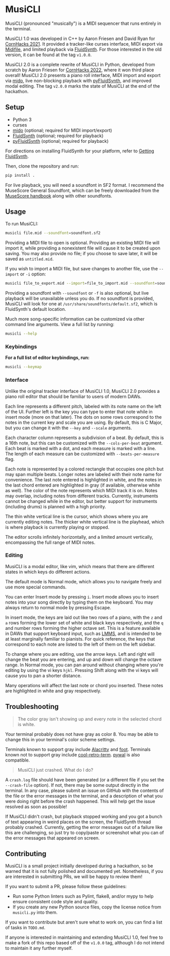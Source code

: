 # MusiCLI

MusiCLI (pronounced "musically") is a MIDI sequencer that runs entirely in the terminal.

MusiCLI 1.0 was developed in C++ by Aaron Friesen and David Ryan for [CornHacks 2021](https://unlcornhacks.com).
It provided a tracker-like curses interface, MIDI export via [Midifile](https://midifile.sapp.org), and limited playback via [FluidSynth](https://fluidsynth.org).
For those interested in the old version, it can be found at the tag `v1.0.0`.

MusiCLI 2.0 is a complete rewrite of MusiCLI in Python, developed from scratch by Aaron Friesen for [CornHacks 2022](https://unlcornhacks.com), where it won third place overall!
MusiCLI 2.0 presents a piano roll interface, MIDI import and export via [mido](https://github.com/mido/mido), live non-blocking playback with [pyFluidSynth](https://github.com/nwhitehead/pyfluidsynth), and improved modal editing.
The tag `v2.0.0` marks the state of MusiCLI at the end of the hackathon.

## Setup

- Python 3
- curses
- [mido](https://github.com/mido/mido) (optional; required for MIDI import/export)
- [FluidSynth](https://fluidsynth.org) (optional; required for playback)
- [pyFluidSynth](https://github.com/nwhitehead/pyfluidsynth) (optional; required for playback)

For directions on installing FluidSynth for your platform, refer to [Getting FluidSynth](https://www.fluidsynth.org/download/).

Then, clone the repository and run:

```sh
pip install .
```

For live playback, you will need a soundfont in SF2 format.
I recommend the MuseScore General Soundfont, which can be freely downloaded from the [MuseScore handbook](https://musescore.org/en/handbook/3/soundfonts-and-sfz-files) along with other soundfonts.

## Usage

To run MusiCLI:

```sh
musicli file.mid --soundfont=soundfont.sf2
```

Providing a MIDI file to open is optional.
Providing an existing MIDI file will import it, while providing a nonexistent file will cause it to be created upon saving.
You may also provide no file; if you choose to save later, it will be saved as `untitled.mid`.

If you wish to import a MIDI file, but save changes to another file, use the `--import` or `-i` option:

```sh
musicli file_to_export.mid --import=file_to_import.mid --soundfont=soundfont.sf2
```

Providing a soundfont with `--soundfont` or `-f` is also optional, but live playback will be unavailable unless you do.
If no soundfont is provided, MusiCLI will look for one at `/usr/share/soundfonts/default.sf2`, which is FluidSynth's default location.

Much more song-specific information can be customized via other command line arguments. View a full list by running:

```sh
musicli --help
```
### Keybindings

**For a full list of editor keybindings, run:**
```sh
musicli --keymap
```

### Interface

Unlike the original tracker interface of MusiCLI 1.0, MusiCLI 2.0 provides a piano roll editor that should be familiar to users of modern DAWs.

Each line represents a different pitch, labeled with its note name on the left of the UI.
Further left is the key you can type to enter that note while in insert mode (more on that later).
The dots on some rows correspond to the notes in the current key and scale you are using.
By default, this is C Major, but you can change it with the `--key` and `--scale` arguments.

Each character column represents a subdivision of a beat.
By default, this is a 16th note, but this can be customized with the `--cols-per-beat` argument.
Each beat is marked with a dot, and each measure is marked with a line.
The length of each measure can be customized with `--beats-per-measure` flag.

Each note is represented by a colored rectangle that occupies one pitch but may span multiple beats.
Longer notes are labeled with their note name for convenience.
The last note entered is highlighted in white, and the notes in the last chord entered are highlighted in gray (if available, otherwise white as well).
The color of the note represents which MIDI track it is on.
Notes may overlap, including notes from different tracks.
Currently, instruments cannot be changed while in the editor, but better support for instruments (including drums) is planned with a high priority.

The thin white vertical line is the cursor, which shows where you are currently editing notes.
The thicker white vertical line is the playhead, which is where playback is currently playing or stopped.

The editor scrolls infinitely horizontally, and a limited amount vertically, encompassing the full range of MIDI notes.

### Editing

MusiCLI is a modal editor, like vim, which means that there are different states in which keys do different actions.

The default mode is Normal mode, which allows you to navigate freely and use more special commands.

You can enter Insert mode by pressing `i`.
Insert mode allows you to insert notes into your song directly by typing them on the keyboard.
You may always return to normal mode by pressing Escape.

In insert mode, the keys are laid out like two rows of a piano, with the `z` and `a` rows forming the lower set of white and black keys respectively, and the `q` and number rows forming the higher octave set.
This is a feature available in DAWs that support keyboard input, such as [LMMS](https://lmms.io), and is intended to be at least marginally familiar to pianists.
For quick reference, the keys that correspond to each note are listed to the left of them on the left sidebar.

To change where you are editing, use the arrow keys.
Left and right will change the beat you are entering, and up and down will change the octave range.
In Normal mode, you can pan around without changing where you're editing by using the vi keys `hjkl`.
Pressing Shift along with the vi keys will cause you to pan a shorter distance.

Many operations will affect the last note or chord you inserted.
These notes are highlighted in white and gray respectively.

## Troubleshooting

> The color gray isn't showing up and every note in the selected chord is white.

Your terminal probably does not have gray as color 8.
You may be able to change this in your terminal's color scheme settings.

Terminals known to support gray include [Alacritty](https://alacritty.org/) and [foot](https://codeberg.org/dnkl/foot).
Terminals known not to support gray include [cool-retro-term](https://github.com/Swordfish90/cool-retro-term).
[pywal](https://github.com/dylanaraps/pywal) is also compatible.

> MusiCLI just crashed. What do I do?

A `crash.log` file should have been generated (or a different file if you set the `--crash-file` option).
If not, there may be some output directly in the terminal.
In any case, please submit an issue on GitHub with the contents of the file or the error messages in the terminal, and a description of what you were doing right before the crash happened.
This will help get the issue resolved as soon as possible!

If MusiCLI didn't crash, but playback stopped working and you got a bunch of text appearing in weird places on the screen, the FluidSynth thread probably crashed.
Currently, getting the error messages out of a failure like this are challenging, so just try to copy/paste or screenshot what you can of the error messages that appeared on screen.

## Contributing

MusiCLI is a small project initially developed during a hackathon, so be warned that it is not fully polished and documented yet.
Nonetheless, if you are interested in submitting PRs, we will be happy to review them!

If you want to submit a PR, please follow these guidelines:

- Run some Python linters such as Pylint, flake8, and/or mypy to help ensure consistent code style and quality.
- If you create any new Python source files, copy the license notice from `musicli.py` into them.

If you want to contribute but aren't sure what to work on, you can find a list of tasks in `TODO.md`.

If anyone is interested in maintaining and extending MusiCLI 1.0, feel free to make a fork of this repo based off of the `v1.0.0` tag, although I do not intend to maintain it any further myself.

